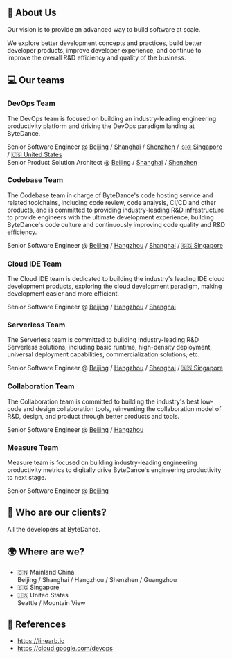 ## 👋 About Us

Our vision is to provide an advanced way to build software at scale.

We explore better development concepts and practices, build better developer products, improve developer experience, and continue to improve the overall R&D efficiency and quality of the business.

## 💻 Our teams

### DevOps Team

The DevOps team is focused on building an industry-leading engineering productivity platform and driving the DevOps paradigm landing at ByteDance.

Senior Software Engineer @ [Beijing](https://jobs.bytedance.com/experienced/position/7083682420109625636/detail?use_ssr=1) / [Shanghai](https://jobs.bytedance.com/experienced/position/7083682420110149924/detail?use_ssr=1) / [Shenzhen](https://jobs.bytedance.com/experienced/position/7083682360995432717/detail?use_ssr=1) / [🇸🇬 Singapore](mailto:engprod@bytedance.com) / [🇺🇸 United States](mailto:engprod@bytedance.com)  
Senior Product Solution Architect @ [Beijing](https://jobs.bytedance.com/experienced/position/7083681478052710663/detail?use_ssr=1) / [Shanghai](https://jobs.bytedance.com/experienced/position/7083681410024950046/detail?use_ssr=1) / [Shenzhen](https://jobs.bytedance.com/experienced/position/7083681781513423117/detail?use_ssr=1)


### Codebase Team

The Codebase team in charge of ByteDance's code hosting service and related toolchains, including code review, code analysis, CI/CD and other products, and is committed to providing industry-leading R&D infrastructure to provide engineers with the ultimate development experience, building ByteDance's code culture and continuously improving code quality and R&D efficiency.

Senior Software Engineer @ [Beijing](https://jobs.bytedance.com/experienced/position/7083681393620027684/detail?use_ssr=1) / [Hangzhou](https://jobs.bytedance.com/experienced/position/7083681215731288350/detail?use_ssr=1) / [Shanghai](https://jobs.bytedance.com/experienced/position/7083681212749449509/detail?use_ssr=1) / [🇸🇬 Singapore](mailto:engprod@bytedance.com)

### Cloud IDE Team

The Cloud IDE team is dedicated to building the industry's leading IDE cloud development products, exploring the cloud development paradigm, making development easier and more efficient.

Senior Software Engineer @ [Beijing](https://jobs.bytedance.com/experienced/position/7083680612221995271/detail?use_ssr=1) / [Hangzhou](https://jobs.bytedance.com/experienced/position/7083681021305162020/detail?use_ssr=1) / [Shanghai](https://jobs.bytedance.com/experienced/position/7083680612222454023/detail?use_ssr=1)


### Serverless Team

The Serverless team is committed to building industry-leading R&D Serverless solutions, including basic runtime, high-density deployment, universal deployment capabilities, commercialization solutions, etc.

Senior Software Engineer @ [Beijing](https://jobs.bytedance.com/experienced/position/7083681212748843301/detail?use_ssr=1) / [Hangzhou](https://jobs.bytedance.com/experienced/position/7083680780804098311/detail?use_ssr=1) / [Shanghai](https://jobs.bytedance.com/experienced/position/7083681410024048926/detail?use_ssr=1) / [🇸🇬 Singapore](mailto:engprod@bytedance.com)

### Collaboration Team

The Collaboration team is committed to building the industry's best low-code and design collaboration tools, reinventing the collaboration model of R&D, design, and product through better products and tools.

Senior Software Engineer @ [Beijing](https://jobs.bytedance.com/experienced/position/7083681217732135199/detail?use_ssr=1) / [Hangzhou](https://jobs.bytedance.com/experienced/position/7083680015951792414/detail?use_ssr=1)

### Measure Team

Measure team is focused on building industry-leading engineering productivity metrics to digitally drive ByteDance's engineering productivity to next stage.

Senior Software Engineer @ [Beijing](https://jobs.bytedance.com/experienced/position/7083681766397036831/detail?use_ssr=1)

## 👥 Who are our clients?

All the developers at ByteDance.

## 🌍 Where are we?

- 🇨🇳 Mainland China  
  Beijing / Shanghai / Hangzhou / Shenzhen / Guangzhou
- 🇸🇬 Singapore  
- 🇺🇸 United States  
  Seattle / Mountain View


## 📖 References

- <https://linearb.io>
- <https://cloud.google.com/devops>
